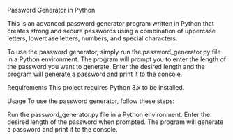Password Generator in Python

This is an advanced password generator program written in Python that creates strong and secure passwords using a combination of uppercase letters, lowercase letters, numbers, and special characters.

To use the password generator, simply run the password_generator.py file in a Python environment. The program will prompt you to enter the length of the password you want to generate. Enter the desired length and the program will generate a password and print it to the console.

Requirements
This project requires Python 3.x to be installed.

Usage
To use the password generator, follow these steps:

Run the password_generator.py file in a Python environment.
Enter the desired length of the password when prompted.
The program will generate a password and print it to the console.